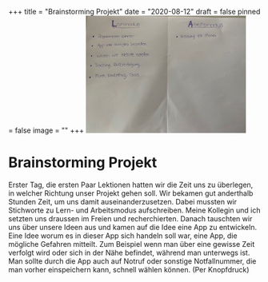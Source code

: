 +++
title = "Brainstorming Projekt"
date = "2020-08-12"
draft = false
pinned = false
image = ""
+++
![](modusblog.jpg)

# Brainstorming Projekt

Erster Tag, die ersten Paar Lektionen hatten wir die Zeit uns zu überlegen, in welcher Richtung unser Projekt gehen soll. Wir bekamen gut anderthalb Stunden Zeit, um uns damit auseinanderzusetzen. Dabei mussten wir Stichworte zu Lern- und Arbeitsmodus aufschreiben. Meine Kollegin und ich setzten uns draussen im Freien und recherchierten. Danach tauschten wir uns über unsere Ideen aus und kamen auf die Idee eine App zu entwickeln. Eine Idee worum es in dieser App sich handeln soll war, eine App, die mögliche Gefahren mitteilt. Zum Beispiel wenn man über eine gewisse Zeit verfolgt wird oder sich in der Nähe befindet, während man unterwegs ist. Man sollte durch die App auch auf Notruf oder sonstige Notfallnummer, die man vorher einspeichern kann, schnell wählen können. (Per Knopfdruck)